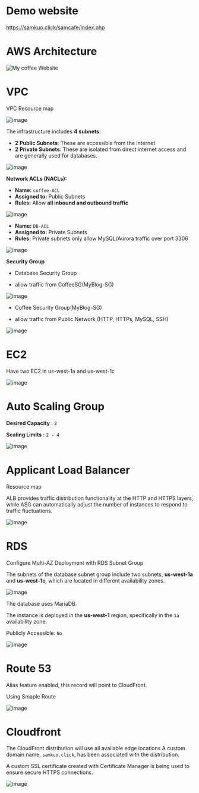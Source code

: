 # Demo website
https://samkuo.click/samcafe/index.php

# AWS Architecture
![My coffee Website](https://github.com/user-attachments/assets/dc13ec58-de7c-4b87-885a-1844e5b859fc)

# VPC

VPC Resource map

![image](https://github.com/user-attachments/assets/5efe827b-89db-444c-986d-ccb644919f4f)

The infrastructure includes **4 subnets**:

- **2 Public Subnets**: These are accessible from the internet
- **2 Private Subnets**: These are isolated from direct internet access and are generally used for databases.

![image](https://github.com/user-attachments/assets/6e4222fa-e55f-48cd-95e9-8954ffc7637a)


**Network ACLs (NACLs):**

- **Name:** `coffee-ACL`
- **Assigned to:** Public Subnets
- **Rules:** Allow **all inbound and outbound traffic**

![image](https://github.com/user-attachments/assets/84b4d905-b9be-4ac5-8c33-b2f8cbe6744d)


- **Name:** `DB-ACL`
- **Assigned to:** Private Subnets
- **Rules:** Private subnets only allow MySQL/Aurora traffic over port 3306 

![image](https://github.com/user-attachments/assets/631ff55f-c238-4b9e-a02e-8559e248d9e1)

**Security Group**

- Database Security Group 

- allow traffic from CoffeeSG(MyBlog-SG)

![image](https://github.com/user-attachments/assets/be07c630-b300-4257-b4f4-1d44a12f5cc8)

- Coffee Security Group(MyBlog-SG)

- allow traffic from Public Network (HTTP, HTTPs, MySQL, SSH)

![image](https://github.com/user-attachments/assets/0132051b-0202-4ab6-ac44-22579bbad05a)

# EC2

Have two EC2 in us-west-1a and us-west-1c

![image](https://github.com/user-attachments/assets/cf42c773-9130-4a91-967a-389e6f768fe2)


# Auto Scaling Group

**Desired Capacity** : `2`

**Scaling Limits** : `2 - 4`

![image](https://github.com/user-attachments/assets/f9125d31-e15a-4873-a24a-4b9e78a59428)

# Applicant Load Balancer

Resource map

ALB provides traffic distribution functionality at the HTTP and HTTPS layers, while ASG can automatically adjust the number of instances to respond to traffic fluctuations.

![image](https://github.com/user-attachments/assets/95b4cc19-fde6-4637-89a5-798529461780)

# RDS

Configure Multi-AZ Deployment with RDS Subnet Group

The subnets of the database subnet group include two subnets, **us-west-1a** and **us-west-1c**, which are located in different availability zones.

![image](https://github.com/user-attachments/assets/ae2f7abb-408f-422d-bfaa-24d3c28e85ce)

The database uses MariaDB.

The instance is deployed in the **us-west-1** region, specifically in the `1a` availability zone.

Publicly Accessible: `No`

![image](https://github.com/user-attachments/assets/e0a31a94-ebc7-4686-baae-1458bb327ae0)


# Route 53

Alias feature enabled, this record will point to CloudFront.

Using Smaple Route

![image](https://github.com/user-attachments/assets/89725e87-8e3f-4df3-8c24-f3c0b7d8b8f1)

# Cloudfront

The CloudFront distribution will use all available edge locations 
A custom domain name, `samkuo.click`, has been associated with the distribution.

A custom SSL certificate created with Certificate Manager is being used to ensure secure HTTPS connections.

![image](https://github.com/user-attachments/assets/b6932abd-81cb-4a5a-a0de-c876122a343b)

